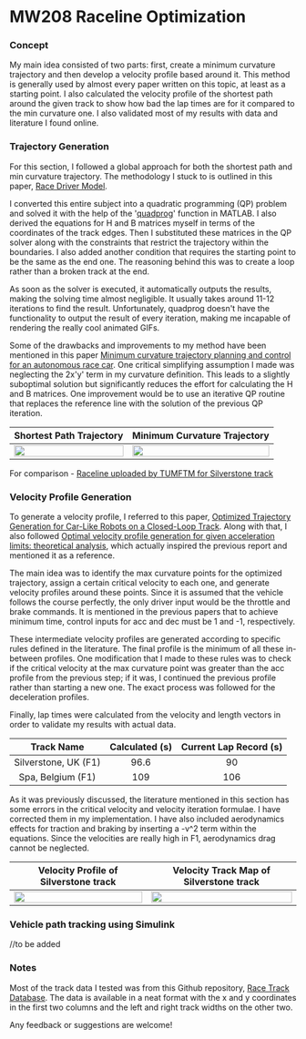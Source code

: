 # MW208 Raceline Optimization
<Desc of proj>
  
### **Concept**

My main idea consisted of two parts: first, create a minimum curvature trajectory and then develop a velocity profile based around it. This method is generally used by almost every paper written on this topic, at least as a starting point. I also calculated the velocity profile of the shortest path around the given track to show how bad the lap times are for it compared to the min curvature one. I also validated most of my results with data and literature I found online.

### **Trajectory Generation**

For this section, I followed a global approach for both the shortest path and min curvature trajectory. The methodology I stuck to is outlined in this paper, [Race Driver Model](https://dl.acm.org/doi/10.1016/j.compstruc.2007.04.028). 

I converted this entire subject into a quadratic programming (QP) problem and solved it with the help of the '[quadprog](https://in.mathworks.com/help/optim/ug/quadprog.html)' function in MATLAB. I also derived the equations for H and B matrices myself in terms of the coordinates of the track edges. Then I substituted these matrices in the QP solver along with the constraints that restrict the trajectory within the boundaries. I also added another condition that requires the starting point to be the same as the end one. The reasoning behind this was to create a loop rather than a broken track at the end. 

As soon as the solver is executed, it automatically outputs the results, making the solving time almost negligible. It usually takes around 11-12 iterations to find the result. Unfortunately, quadprog doesn't have the functionality to output the result of every iteration, making me incapable of rendering the really cool animated GIFs.

Some of the drawbacks and improvements to my method have been mentioned in this paper [Minimum curvature trajectory planning and control for an autonomous race car](https://www.tandfonline.com/doi/abs/10.1080/00423114.2019.1631455?journalCode=nvsd20). One critical simplifying assumption I made was neglecting the 2x'y' term in my curvature definition. This leads to a slightly suboptimal solution but significantly reduces the effort for calculating the H and B matrices. One improvement would be to use an iterative QP routine that replaces the reference line with the solution of the previous QP iteration.
  
Shortest Path Trajectory |  Minimum Curvature Trajectory 
:-------------------------:|:-------------------------:
<img src="https://user-images.githubusercontent.com/58664908/128596618-575a2a3c-70fd-49e1-820d-698fe9b1d8b0.png" width=100% height=100%>|<img src="https://user-images.githubusercontent.com/58664908/128598833-c99c9c31-b9b9-4988-aa61-ef6dd28a60c9.png" width=100% height=100%>

For comparison - [Raceline uploaded by TUMFTM for Silverstone track](https://user-images.githubusercontent.com/58664908/128598878-c3997de2-ea97-4d82-a775-bd9cfa0a177a.png)


### **Velocity Profile Generation**

To generate a velocity profile, I referred to this paper, [Optimized Trajectory Generation for Car-Like Robots on a Closed-Loop Track](https://digitalcommons.du.edu/etd/1370/). Along with that, I also followed [Optimal velocity profile generation for given acceleration limits: theoretical analysis](https://ieeexplore.ieee.org/abstract/document/1470174/), which actually inspired the previous report and mentioned it as a reference.

The main idea was to identify the max curvature points for the optimized trajectory, assign a certain critical velocity to each one, and generate velocity profiles around these points. Since it is assumed that the vehicle follows the course perfectly, the only driver input would be the throttle and brake commands. It is mentioned in the previous papers that to achieve minimum time, control inputs for acc and dec must be 1 and -1, respectively. 

These intermediate velocity profiles are generated according to specific rules defined in the literature. The final profile is the minimum of all these in-between profiles. One modification that I made to these rules was to check if the critical velocity at the max curvature point was greater than the acc profile from the previous step; if it was, I continued the previous profile rather than starting a new one. The exact process was followed for the deceleration profiles.

Finally, lap times were calculated from the velocity and length vectors in order to validate my results with actual data.

Track Name | Calculated (s) | Current Lap Record (s)|
:-------------------------:|:-------------------------:|:-------------------------:
Silverstone, UK (F1) | 96.6 | 90
Spa, Belgium (F1) | 109 | 106

As it was previously discussed, the literature mentioned in this section has some errors in the critical velocity and velocity iteration formulae. I have corrected them in my implementation. I have also included aerodynamics effects for traction and braking by inserting a -v^2 term within the equations. Since the velocities are really high in F1, aerodynamics drag cannot be neglected.

Velocity Profile of Silverstone track | Velocity Track Map of Silverstone track
:-------------------------:|:-------------------------:
<img src="https://user-images.githubusercontent.com/58664908/132526875-029ec40b-b303-421a-b602-9892c41e65f6.png" width=100% height=100%>|<img src="https://user-images.githubusercontent.com/58664908/132527879-a54d3556-4485-4eea-b9a3-eb8375a99246.png" width=100% height=100%>
  
### **Vehicle path tracking using Simulink**
  //to be added

### **Notes**
  
Most of the track data I tested was from this Github repository, [Race Track Database](https://github.com/TUMFTM/racetrack-database). The data is available in a neat format with the x and y coordinates in the first two columns and the left and right track widths on the other two.

Any feedback or suggestions are welcome!
